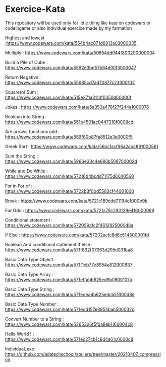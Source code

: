 # Exercice-Kata
This repository will be used only for little thing like kata on codewars or codeingame or also individual exercice made by my formation

Highest and lowest :https://www.codewars.com/kata/554b4ac871d6813a03000035

Multiply : https://www.codewars.com/kata/50654ddff44f800200000004

Build a Pile of Cube : https://www.codewars.com/kata/5592e3bd57b64d00f3000047

Return Negative : https://www.codewars.com/kata/55685cd7ad70877c23000102

Square(n) Sum : https://www.codewars.com/kata/515e271a311df0350d00000f

Jokes : https://www.codewars.com/kata/5a353a478f27f244a1000076

Boolean into String : https://www.codewars.com/kata/551b4501ac0447318f0009cd

Are arrows functions odd : https://www.codewars.com/kata/559f80b87fa8512e3e0000f5

Greek Sort : https://www.codewars.com/kata/56bc1acf66a2abc891000561

Sum the String : https://www.codewars.com/kata/5966e33c4e686b508700002d

While and Do While : https://www.codewars.com/kata/57216d4bcdd71175d6000560

For in For of : https://www.codewars.com/kata/5722b3f0bd5583cf44001000

Break : https://www.codewars.com/kata/5721c189cdd71194c1000b9b

For Odd : https://www.codewars.com/kata/5721a78c283129e416000999

Conditional statement : https://www.codewars.com/kata/572059afc2f4612825000d8a

If Else : https://www.codewars.com/kata/57202aefe8d6c514300001fd

Boolean And conditional statement if else : https://www.codewars.com/kata/571f832f07363d295d001ba8

Basic Data Type Object : https://www.codewars.com/kata/571f1eb77e8954a812000837

Basic Data Type Array : https://www.codewars.com/kata/571effabb625ed9b0600107a

Basic Data Type String : https://www.codewars.com/kata/571edea4b625edcb51000d8e

Basic Data Type Number : https://www.codewars.com/kata/571edd157e8954bab500032d

Convert Number to a String : https://www.codewars.com/kata/5265326f5fda8eb1160004c8

Hello World ! : https://www.codewars.com/kata/571ec274b1c8d4a61c0000c8

Individual_exo : https://github.com/adatechschool/ateliers/tree/master/20210407_compression
